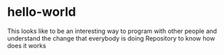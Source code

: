 # hello-world
This looks like to be an interesting way to program with other people and understand the change that everybody is doing
Repository to know how does it works
